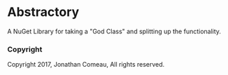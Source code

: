 # Abstractory
A NuGet Library for taking a "God Class" and splitting up the functionality.

### Copyright

Copyright 2017, Jonathan Comeau, All rights reserved.
